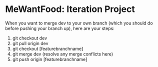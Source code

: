 # MeWantFood: Iteration Project

When you want to merge dev to your own branch (which you should do before pushing your branch up), here are your steps:
1. git checkout dev
2. git pull origin dev
3. git checkout [featurebranchname]
4. git merge dev (resolve any merge conflicts here)
5. git push origin [featurebranchname]